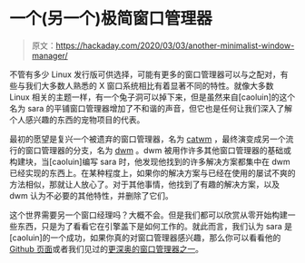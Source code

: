 # 一个(另一个)极简窗口管理器

> 原文：<https://hackaday.com/2020/03/03/another-minimalist-window-manager/>

不管有多少 Linux 发行版可供选择，可能有更多的窗口管理器可以与之配对，有些与我们大多数人熟悉的 X 窗口系统相比有着显著不同的特性。就像大多数 Linux 相关的主题一样，有一个兔子洞可以掉下来，但是虽然来自[caoluin]的这个名为 sara 的平铺窗口管理器增加了不和谐的声音，但它也是任何让我们深入了解个人感兴趣的东西的宠物项目的代表。

最初的愿望是复兴一个被遗弃的窗口管理器，名为 [catwm](https://github.com/pyknite/catwm) ，最终演变成另一个流行的窗口管理器的分支，名为 [dwm](https://en.wikipedia.org/wiki/Dwm) 。dwm 被用作许多其他窗口管理器的基础或构建块，当[caoluin]编写 sara 时，他发现他找到的许多解决方案都集中在 dwm 已经实现的东西上。在某种程度上，如果你的解决方案与已经在使用的屡试不爽的方法相似，那就让人放心了。对于其他事情，他找到了有趣的解决方案，以及 dwm 认为不必要的其他特性，并删除了它们。

这个世界需要另一个窗口经理吗？大概不会。但是我们都可以欣赏从零开始构建一些东西，只是为了看看它在引擎盖下是如何工作的。就此而言，我们认为 sara 是[caoluin]的一个成功，如果你真的对窗口管理器感兴趣，那么你可以看看他的[Github 页面](https://github.com/gitluin/sara)或者我们见过的[更深奥的窗口管理器之一](https://hackaday.com/2013/04/20/gui-window-manager-on-an-avr-chip/)。